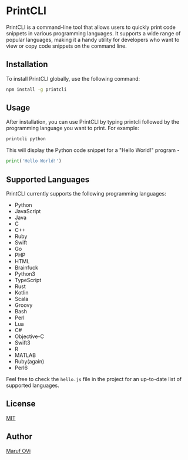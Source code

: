 # PrintCLI

PrintCLI is a command-line tool that allows users to quickly print code snippets in various programming languages. It supports a wide range of popular languages, making it a handy utility for developers who want to view or copy code snippets on the command line.

## Installation

To install PrintCLI globally, use the following command:

```bash
npm install -g printcli
```

## Usage

After installation, you can use PrintCLI by typing printcli followed by the programming language you want to print. For example:

```bash
printcli python
```

This will display the Python code snippet for a "Hello World!" program - 

```python
print('Hello World!')
```

## Supported Languages

PrintCLI currently supports the following programming languages:

- Python
- JavaScript
- Java
- C
- C++
- Ruby
- Swift
- Go
- PHP
- HTML
- Brainfuck
- Python3
- TypeScript
- Rust
- Kotlin
- Scala
- Groovy
- Bash
- Perl
- Lua
- C#
- Objective-C
- Swift3
- R
- MATLAB
- Ruby(again)
- Perl6

Feel free to check the `hello.js` file in the project for an up-to-date list of supported languages.

## License

[MIT](LICENSE)

## Author

[Maruf OVi](https://oviportfo.netlify.app/)